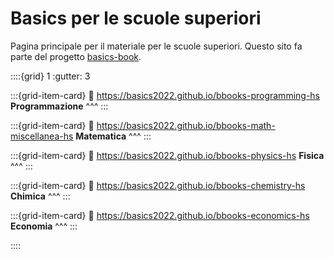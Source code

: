 # Basics per le scuole superiori

Pagina principale per il materiale per le scuole superiori. Questo sito fa parte del progetto [basics-book](https://github.com/Basics2022).

::::{grid} 1
:gutter: 3

:::{grid-item-card}
:link: https://basics2022.github.io/bbooks-programming-hs
**Programmazione**
^^^
:::

:::{grid-item-card} 
:link: https://basics2022.github.io/bbooks-math-miscellanea-hs
**Matematica**
^^^
:::

:::{grid-item-card}
:link: https://basics2022.github.io/bbooks-physics-hs
**Fisica**
^^^
:::

:::{grid-item-card}
:link: https://basics2022.github.io/bbooks-chemistry-hs
**Chimica**
^^^
:::

:::{grid-item-card}
:link: https://basics2022.github.io/bbooks-economics-hs
**Economia**
^^^
:::

::::



<!--
::::{grid} 1
:::{grid-item-card}
:::

:::{grid-item-card}
:::

::::
-->
